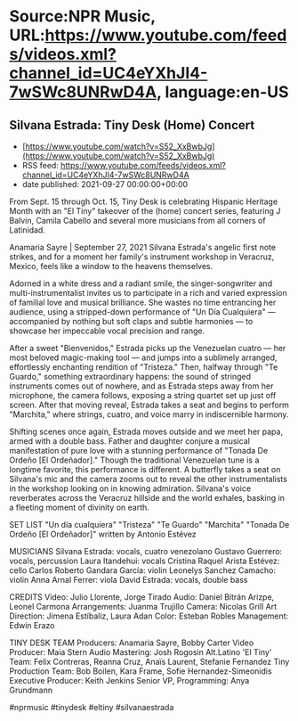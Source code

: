 # Source:NPR Music, URL:https://www.youtube.com/feeds/videos.xml?channel_id=UC4eYXhJI4-7wSWc8UNRwD4A, language:en-US

## Silvana Estrada: Tiny Desk (Home) Concert
 - [https://www.youtube.com/watch?v=S52_XxBwbJg](https://www.youtube.com/watch?v=S52_XxBwbJg)
 - RSS feed: https://www.youtube.com/feeds/videos.xml?channel_id=UC4eYXhJI4-7wSWc8UNRwD4A
 - date published: 2021-09-27 00:00:00+00:00

From Sept. 15 through Oct. 15, Tiny Desk is celebrating Hispanic Heritage Month with an "El Tiny" takeover of the (home) concert series, featuring J Balvin, Camila Cabello and several more musicians from all corners of Latinidad.

Anamaria Sayre | September 27, 2021
Silvana Estrada's angelic first note strikes, and for a moment her family's instrument workshop in Veracruz, Mexico, feels like a window to the heavens themselves.

Adorned in a white dress and a radiant smile, the singer-songwriter and multi-instrumentalist invites us to participate in a rich and varied expression of familial love and musical brilliance. She wastes no time entrancing her audience, using a stripped-down performance of "Un Día Cualquiera" — accompanied by nothing but soft claps and subtle harmonies — to showcase her impeccable vocal precision and range.

After a sweet "Bienvenidos," Estrada picks up the Venezuelan cuatro — her most beloved magic-making tool — and jumps into a sublimely arranged, effortlessly enchanting rendition of "Tristeza." Then, halfway through "Te Guardo," something extraordinary happens: the sound of stringed instruments comes out of nowhere, and as Estrada steps away from her microphone, the camera follows, exposing a string quartet set up just off screen. After that moving reveal, Estrada takes a seat and begins to perform "Marchita," where strings, cuatro, and voice marry in indiscernible harmony.

Shifting scenes once again, Estrada moves outside and we meet her papa, armed with a double bass. Father and daughter conjure a musical manifestation of pure love with a stunning performance of "Tonada De Ordeño [El Ordeñador]." Though the traditional Venezuelan tune is a longtime favorite, this performance is different. A butterfly takes a seat on Silvana's mic and the camera zooms out to reveal the other instrumentalists in the workshop looking on in knowing admiration. Silvana's voice reverberates across the Veracruz hillside and the world exhales, basking in a fleeting moment of divinity on earth.

SET LIST
"Un día cualquiera"
"Tristeza"
"Te Guardo"
"Marchita"
"Tonada De Ordeño [El Ordeñador]" written by Antonio Estévez

MUSICIANS
Silvana Estrada: vocals, cuatro venezolano
Gustavo Guerrero: vocals, percussion
Laura Itandehui: vocals
Cristina Raquel Arista Estévez: cello
Carlos Roberto Gandara García: violin
Leonelys Sanchez Camacho: violin
Anna Arnal Ferrer: viola
David Estrada: vocals, double bass

CREDITS
Video: Julio Llorente, Jorge Tirado
Audio: Daniel Bitrán Arizpe, Leonel Carmona
Arrangements: Juanma Trujillo
Camera: Nicolas Grill
Art Direction: Jimena Estíbaliz, Laura Adan
Color: Esteban Robles
Management: Edwin Erazo

TINY DESK TEAM
Producers: Anamaria Sayre, Bobby Carter
Video Producer: Maia Stern
Audio Mastering: Josh Rogosin
Alt.Latino 'El Tiny' Team: Felix Contreras, Reanna Cruz, Anaïs Laurent, Stefanie Fernandez
Tiny Production Team: Bob Boilen, Kara Frame, Sofie Hernandez-Simeonidis
Executive Producer: Keith Jenkins
Senior VP, Programming: Anya Grundmann

#nprmusic #tinydesk #eltiny #silvanaestrada

